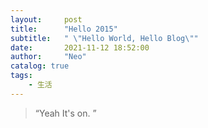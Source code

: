 ```yaml
---
layout:     post
title:      "Hello 2015"
subtitle:   " \"Hello World, Hello Blog\""
date:       2021-11-12 18:52:00
author:     "Neo"
catalog: true
tags:
    - 生活
---
```


> “Yeah It's on. ”

